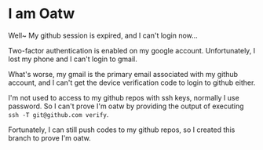 # I am Oatw

Well~ My github session is expired, and I can't login now...

Two-factor authentication is enabled on my google account. Unfortunately,
I lost my phone and I can't login to gmail.

What's worse, my gmail is the primary email associated with my github account,
and I can't get the device verification code to login to github either.

I'm not used to access to my github repos with ssh keys, normally I use password.
So I can't prove I'm oatw by providing the output of executing
`ssh -T git@github.com verify`.

Fortunately, I can still push codes to my github repos,
so I created this branch to prove I'm oatw.
